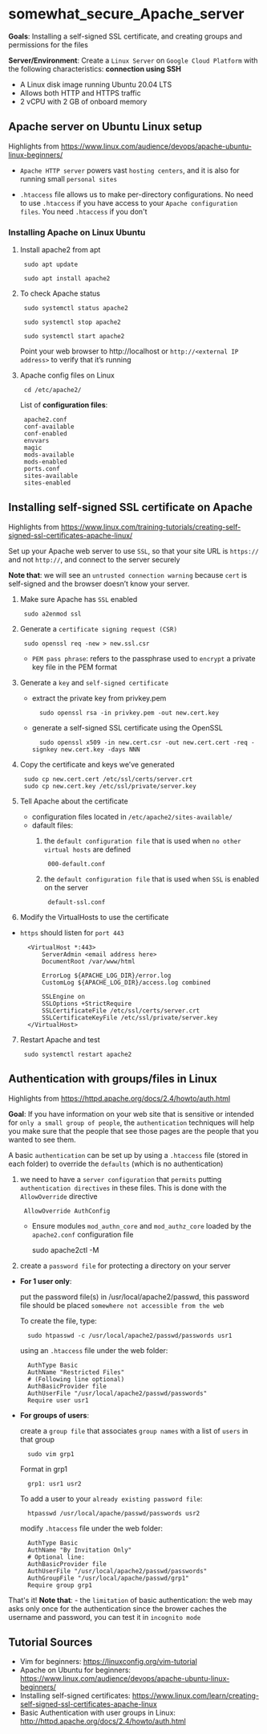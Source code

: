 # somewhat_secure_Apache_server

**Goals**: Installing a self-signed SSL certificate, and creating groups and permissions for the files 

**Server/Environment**: Create a `Linux Server` on `Google Cloud Platform` with the following characteristics: **connection using SSH**
- A Linux disk image running Ubuntu 20.04 LTS
- Allows both HTTP and HTTPS traffic
- 2 vCPU with 2 GB of onboard memory 

## Apache server on Ubuntu Linux setup
Highlights from https://www.linux.com/audience/devops/apache-ubuntu-linux-beginners/

- `Apache HTTP server` powers vast `hosting centers`, and it is also for running small `personal sites`

- `.htaccess` file allows us to make per-directory configurations. No need to use `.htaccess` if you have access to your `Apache configuration files`. You need `.htaccess` if you don't

### Installing Apache on Linux Ubuntu
1. Install apache2 from apt

        sudo apt update

        sudo apt install apache2

2. To check Apache status

        sudo systemctl status apache2

        sudo systemctl stop apache2

        sudo systemctl start apache2

    Point your web browser to http://localhost or `http://<external IP address>`  to verify that it’s running

3. Apache config files on Linux

        cd /etc/apache2/
    
    List of **configuration files**:

        apache2.conf                
        conf-available              
        conf-enabled                
        envvars
        magic
        mods-available
        mods-enabled
        ports.conf
        sites-available
        sites-enabled

## Installing self-signed SSL certificate on Apache
Highlights from https://www.linux.com/training-tutorials/creating-self-signed-ssl-certificates-apache-linux/

Set up your Apache web server to use `SSL`, so that your site URL is `https://` and not `http://`, and connect to the server securely

**Note that**: we will see an `untrusted connection warning` because `cert` is self-signed and the browser doesn’t know your server.

1. Make sure Apache has `SSL` enabled

        sudo a2enmod ssl

2. Generate a `certificate signing request (CSR)`

        sudo openssl req -new > new.ssl.csr

    -  `PEM pass phrase`: refers to the passphrase used to `encrypt` a private key file in the PEM format

3. Generate a `key` and `self-signed certificate`

    - extract the private key from privkey.pem
                
            sudo openssl rsa -in privkey.pem -out new.cert.key

    - generate a self-signed SSL certificate using the OpenSSL

            sudo openssl x509 -in new.cert.csr -out new.cert.cert -req -signkey new.cert.key -days NNN

4. Copy the certificate and keys we’ve generated

        sudo cp new.cert.cert /etc/ssl/certs/server.crt
        sudo cp new.cert.key /etc/ssl/private/server.key

5. Tell Apache about the certificate

    - configuration files located in `/etc/apache2/sites-available/`
    - dafault files:
        1. the `default configuration file` that is used when `no other virtual hosts` are defined
                
                000-default.conf 

        2. the `default configuration file` that is used when `SSL` is enabled on the server       
            
                default-ssl.conf

6. Modify the VirtualHosts to use the certificate
- `https` should listen for `port 443`

        <VirtualHost *:443>
            ServerAdmin <email address here>
            DocumentRoot /var/www/html

            ErrorLog ${APACHE_LOG_DIR}/error.log
            CustomLog ${APACHE_LOG_DIR}/access.log combined

            SSLEngine on
            SSLOptions +StrictRequire
            SSLCertificateFile /etc/ssl/certs/server.crt
            SSLCertificateKeyFile /etc/ssl/private/server.key
        </VirtualHost>

7. Restart Apache and test

        sudo systemctl restart apache2

## Authentication with groups/files in Linux
Highlights from https://httpd.apache.org/docs/2.4/howto/auth.html

**Goal**: If you have information on your web site that is sensitive or intended for `only a small group of people`, the `authentication` techniques will help you make sure that the people that see those pages are the people that you wanted to see them.

A basic `authentication` can be set up by using a `.htaccess` file (stored in each folder) to override the `defaults` (which is no authentication)

1. we need to have a `server configuration` that `permits` putting `authentication directives` in these files. This is done with the `AllowOverride` directive

        AllowOverride AuthConfig

    - Ensure modules `mod_authn_core` and `mod_authz_core` loaded by the `apache2.conf` configuration file 

        sudo apache2ctl -M

2. create a `password file` for protecting a directory on your server

- **For 1 user only**:

    put the password file(s) in /usr/local/apache2/passwd, this password file should be placed `somewhere not accessible from the web`

    To create the file, type:

        sudo htpasswd -c /usr/local/apache2/passwd/passwords usr1
    
    using an `.htaccess` file under the web folder:

        AuthType Basic
        AuthName "Restricted Files"
        # (Following line optional)
        AuthBasicProvider file
        AuthUserFile "/usr/local/apache2/passwd/passwords"
        Require user usr1

- **For groups of users**:

    create a `group file` that associates `group names` with a list of `users` in that group

        sudo vim grp1

    Format in grp1

        grp1: usr1 usr2

    To add a user to your `already existing password file`:

        htpasswd /usr/local/apache/passwd/passwords usr2

    modify `.htaccess` file under the web folder:

        AuthType Basic
        AuthName "By Invitation Only"
        # Optional line:
        AuthBasicProvider file
        AuthUserFile "/usr/local/apache2/passwd/passwords"
        AuthGroupFile "/usr/local/apache/passwd/grp1"
        Require group grp1

That's it! **Note that**: 
    - the `limitation` of basic authentication: the web may asks only once for the authentication since the brower caches the username and password, you can test it in `incognito mode`

## Tutorial Sources

- Vim for beginners: https://linuxconfig.org/vim-tutorial
- Apache on Ubuntu for beginners: https://www.linux.com/audience/devops/apache-ubuntu-linux-beginners/
- Installing self-signed certificates: https://www.linux.com/learn/creating-self-signed-ssl-certificates-apache-linux
- Basic Authentication with user groups in Linux: http://httpd.apache.org/docs/2.4/howto/auth.html